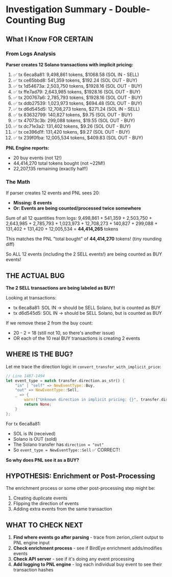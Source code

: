 # Investigation Summary - Double-Counting Bug

## What I Know FOR CERTAIN

### From Logs Analysis

**Parser creates 12 Solano transactions with implicit pricing:**
1. ✅ tx 6eca8a81: 9,498,861 tokens, $1068.58 (SOL IN - SELL)
2. ✅ tx ce65bbd8: 541,359 tokens, $192.24 (SOL OUT - BUY)
3. ✅ tx 1d54673a: 2,503,750 tokens, $1928.16 (SOL OUT - BUY)
4. ✅ tx ffe7ad79: 2,643,985 tokens, $1928.16 (SOL OUT - BUY)
5. ✅ tx 200767a6: 2,785,793 tokens, $1928.16 (SOL OUT - BUY)
6. ✅ tx ddb27539: 1,023,973 tokens, $694.48 (SOL OUT - BUY)
7. ✅ tx d6d545d5: 12,708,273 tokens, $271.24 (SOL IN - SELL)
8. ✅ tx 83632799: 140,827 tokens, $9.75 (SOL OUT - BUY)
9. ✅ tx 47073c3b: 299,088 tokens, $19.55 (SOL OUT - BUY)
10. ✅ tx dc71e3a2: 131,402 tokens, $9.26 (SOL OUT - BUY)
11. ✅ tx ce396d1f: 131,420 tokens, $9.27 (SOL OUT - BUY)
12. ✅ tx 239f0fba: 12,005,534 tokens, $409.83 (SOL OUT - BUY)

**PNL Engine reports:**
- 20 buy events (not 12!)
- 44,414,270 total tokens bought (not ~22M!)
- 22,207,135 remaining (exactly half!)

### The Math

If parser creates 12 events and PNL sees 20:
- **Missing: 8 events**
- **Or: Events are being counted/processed twice somewhere**

Sum of all 12 quantities from logs:
9,498,861 + 541,359 + 2,503,750 + 2,643,985 + 2,785,793 + 1,023,973 + 12,708,273 + 140,827 + 299,088 + 131,402 + 131,420 + 12,005,534 = **44,414,265** tokens

This matches the PNL "total bought" of **44,414,270** tokens! (tiny rounding diff)

So ALL 12 events (including the 2 SELL events!) are being counted as BUY events!

## THE ACTUAL BUG

**The 2 SELL transactions are being labeled as BUY!**

Looking at transactions:
- tx 6eca8a81: SOL IN → should be SELL Solano, but is counted as BUY
- tx d6d545d5: SOL IN → should be SELL Solano, but is counted as BUY

If we remove these 2 from the buy count:
- 20 - 2 = 18 (still not 10, so there's another issue)
- OR each of the 10 real BUY transactions is creating 2 events

## WHERE IS THE BUG?

Let me trace the direction logic in `convert_transfer_with_implicit_price`:

```rust
// Line 1487-1494
let event_type = match transfer.direction.as_str() {
    "in" | "self" => NewEventType::Buy,
    "out" => NewEventType::Sell,
    _ => {
        warn!("Unknown direction in implicit pricing: {}", transfer.direction);
        return None;
    }
};
```

For tx 6eca8a81:
- SOL is IN (received)
- Solano is OUT (sold)
- The Solano transfer has `direction = "out"`
- So `event_type = NewEventType::Sell` ✅ CORRECT!

**So why does PNL see it as a BUY?**

## HYPOTHESIS: Enrichment or Post-Processing

The enrichment process or some other post-processing step might be:
1. Creating duplicate events
2. Flipping the direction of events
3. Adding extra events from the same transaction

## WHAT TO CHECK NEXT

1. **Find where events go after parsing** - trace from zerion_client output to PNL engine input
2. **Check enrichment process** - see if BirdEye enrichment adds/modifies events
3. **Check API server** - see if it's doing any event processing
4. **Add logging to PNL engine** - log each individual buy event to see their transaction hashes
